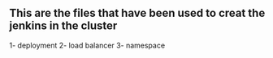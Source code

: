 ## This are the files that have been used to creat the jenkins in the cluster 
1- deployment 
2- load balancer
3- namespace
